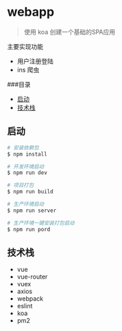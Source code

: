 webapp
==========================
> 使用 koa 创建一个基础的SPA应用

主要实现功能
* 用户注册登陆
* ins 爬虫

###目录
* [启动](#启动)
* [技术栈](#技术栈)


启动
--------------------------
```Bash
# 安装依赖包
$ npm install

# 开发环境启动
$ npm run dev

# 项目打包
$ npm run build

# 生产环境启动
$ npm run server

# 生产环境一键安装打包启动
$ npm run pord
```


技术栈
--------------------------
* vue
* vue-router
* vuex
* axios
* webpack
* eslint
* koa
* pm2
